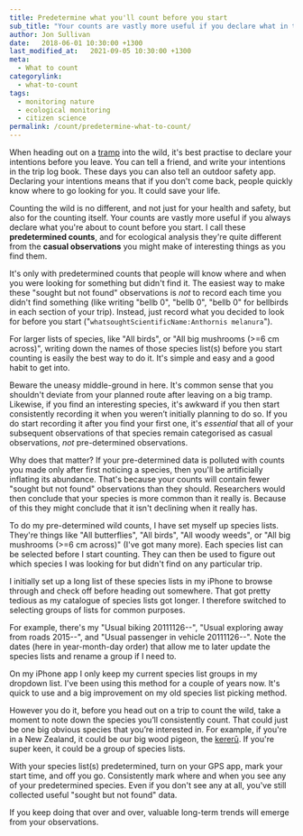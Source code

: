 ```yaml
---
title: Predetermine what you'll count before you start
sub_title: "Your counts are vastly more useful if you declare what in the wild you're going to count before you start."
author: Jon Sullivan
date:   2018-06-01 10:30:00 +1300
last_modified_at:   2021-09-05 10:30:00 +1300
meta: 
  - What to count
categorylink:
  - what-to-count
tags:
  - monitoring nature
  - ecological monitoring
  - citizen science
permalink: /count/predetermine-what-to-count/
---
```


When heading out on a <a href="https://en.m.wikipedia.org/wiki/Tramping_in_New_Zealand">tramp</a> into the wild, it's best practise to declare your intentions before you leave. You can tell a friend, and write your intentions in the trip log book. These days you can also tell an outdoor safety app. Declaring your intentions means that if you don't come back, people quickly know where to go looking for you. It could save your life.

Counting the wild is no different, and not just for your health and safety, but also for the counting itself. Your counts are vastly more useful if you always declare what you're about to count before you start. I call these **predetermined counts**, and for ecological analysis they're quite different from the **casual observations** you might make of interesting things as you find them.

It's only with predetermined counts that people will know where and when you were looking for something but didn't find it. The easiest way to make these "sought but not found" observations is *not* to record each time you didn't find something (like writing "bellb 0", "bellb 0", "bellb 0" for bellbirds in each section of your trip). Instead, just record what you decided to look for before you start ("`whatsoughtScientificName:Anthornis melanura`").

For larger lists of species, like "All birds", or "All big mushrooms (>=6 cm across)", writing down the names of those species list(s) before you start counting is easily the best way to do it. It's simple and easy and a good habit to get into.

Beware the uneasy middle-ground in here. It's common sense that you shouldn't deviate from your planned route after leaving on a big tramp. Likewise, if you find an interesting species, it's awkward if you then start consistently recording it when you weren’t initially planning to do so. If you do start recording it after you find your first one, it's *essential* that all of your subsequent observations of that species remain categorised as casual observations, *not* pre-determined observations.

Why does that matter? If your pre-determined data is polluted with counts you made only after first noticing a species, then you'll be artificially inflating its abundance. That's because your counts will contain fewer "sought but not found" observations than they should. Researchers would then conclude that your species is more common than it really is. Because of this they might conclude that it isn't declining when it really has.

To do my pre-determined wild counts, I have set myself up species lists. They're things like "All butterflies", "All birds", "All woody weeds", or "All big mushrooms (>=6 cm across)" (I've got many more). Each species list can be selected before I start counting. They can then be used to figure out which species I was looking for but didn't find on any particular trip. 

I initially set up a long list of these species lists in my iPhone to browse through and check off before heading out somewhere. That got pretty tedious as my catalogue of species lists got longer. I therefore switched to selecting groups of lists for common purposes. 

For example, there's my "Usual biking 20111126--", "Usual exploring away from roads 2015--", and "Usual passenger in vehicle 20111126--". Note the dates (here in year-month-day order) that allow me to later update the species lists and rename a group if I need to. 

On my iPhone app I only keep my current species list groups in my dropdown list. I've been using this method for a couple of years now. It's quick to use and a big improvement on my old species list picking method.

However you do it, before you head out on a trip to count the wild, take a moment to note down the species you’ll consistently count. That could just be one big obvious species that you’re interested in. For example, if you're in a New Zealand, it could be our big wood pigeon, the [kererū](https://inaturalist.nz/taxa/204520-Hemiphaga-novaeseelandiae). If you're super keen, it could be a group of species lists. 

With your species list(s) predetermined, turn on your GPS app, mark your start time, and off you go. Consistently mark where and when you see any of your predetermined species. Even if you don't see any at all, you've still collected useful "sought but not found" data. 

If you keep doing that over and over, valuable long-term trends will emerge from your observations.


